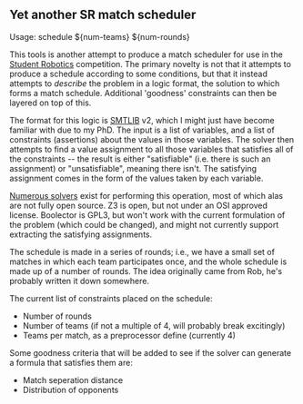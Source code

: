 ## Yet another SR match scheduler ##

Usage: schedule ${num-teams} ${num-rounds}

This tools is another attempt to produce a match scheduler for use in the
[Student Robotics](https://studentrobotics.org) competition. The primary
novelty is not that it attempts to produce a schedule according to some
conditions, but that it instead attempts to _describe_ the problem in a logic
format, the solution to which forms a match schedule. Additional 'goodness'
constraints can then be layered on top of this.

The format for this logic is [SMTLIB](http://smtlib.org) v2, which I might just
have become familiar with due to my PhD. The input is a list of variables,
and a list of constraints (assertions) about the values in those variables.
The solver then attempts to find a value assignment to all those variables that
satisfies all of the constraints -- the result is either "satisfiable" (i.e.
there is such an assignment) or "unsatisfiable", meaning there isn't.
The satisfying assignment comes in the form of the values taken by each
variable.

[Numerous solvers](http://smtlib.cs.uiowa.edu/solvers.html) exist for performing
this operation, most of which alas are not fully open source. Z3 is open, but
not under an OSI approved license. Boolector is GPL3, but won't work with the
current formulation of the problem (which could be changed), and might not
currently support extracting the satisfying assignments.

The schedule is made in a series of rounds; i.e., we have a small set of matches
in which each team participates once, and the whole schedule is made up of
a number of rounds. The idea originally came from Rob, he's probably written
it down somewhere.

The current list of constraints placed on the schedule:
 * Number of rounds
 * Number of teams (if not a multiple of 4, will probably break excitingly)
 * Teams per match, as a preprocessor define (currently 4)

Some goodness criteria that will be added to see if the solver can generate a
formula that satisfies them are:
 * Match seperation distance
 * Distribution of opponents
